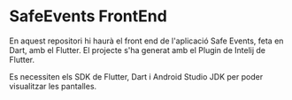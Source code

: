 # SafeEvents FrontEnd
En aquest repositori hi haurà el front end de l'aplicació Safe Events, feta en Dart, amb el Flutter.
El projecte s'ha generat amb el Plugin de Intelij de Flutter.

Es necessiten els SDK de Flutter, Dart i Android Studio JDK per poder visualitzar les pantalles.

